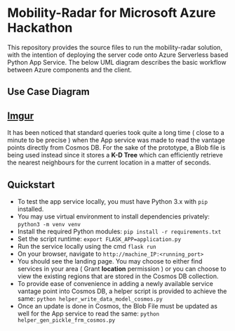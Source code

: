 # Mobility-Radar for Microsoft Azure Hackathon

This repository provides the source files to run the mobility-radar solution, with the intention of deploying the server code onto Azure Serverless based Python App Service. The below UML diagram describes the basic workflow between Azure components and the client.

## Use Case Diagram

[Imgur](https://i.imgur.com/FfHcjle.png)
----------------------

It has been noticed that standard queries took quite a long time ( close to a minute to be precise ) when the App service was made to read the vantage points directly from Cosmos DB. For the sake of the prototype, a Blob file is being used instead since it stores a **K-D Tree** which can efficiently retrieve the nearest neighbours for the current location in a matter of seconds.


## Quickstart

 - To test the app service locally, you must have Python 3.x with `pip` installed.
 - You may use virtual environment to install dependencies privately: `python3 -m venv venv`
 - Install the required Python modules: `pip install -r requirements.txt`
 - Set the script runtime: `export FLASK_APP=application.py`
 - Run the service locally using the cmd `flask run`
 - On your browser, navigate to `http://machine_IP:<running_port>`
 - You should see the landing page. You may choose to either find services in your area ( Grant **location** permission ) or you can choose to view the existing regions that are stored in the Cosmos DB collection.
 - To provide ease of convenience in adding a newly available service vantage point into Cosmos DB, a helper script is provided to achieve the same: `python helper_write_data_model_cosmos.py`
 - Once an update is done in Cosmos, the Blob File must be updated as well for the App service to read the same: `python helper_gen_pickle_frm_cosmos.py`
